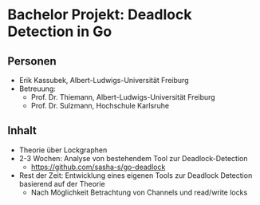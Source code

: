# Bachelor Projekt: Deadlock Detection in Go
## Personen
- Erik Kassubek, Albert-Ludwigs-Universität Freiburg
- Betreuung: 
    - Prof. Dr. Thiemann, Albert-Ludwigs-Universität Freiburg
    - Prof. Dr. Sulzmann, Hochschule Karlsruhe

## Inhalt
- Theorie über Lockgraphen
- 2-3 Wochen: Analyse von bestehendem Tool zur Deadlock-Detection
    - https://github.com/sasha-s/go-deadlock
- Rest der Zeit: Entwicklung eines eigenen Tools zur Deadlock Detection basierend auf der Theorie
    - Nach Möglichkeit Betrachtung von Channels und read/write locks